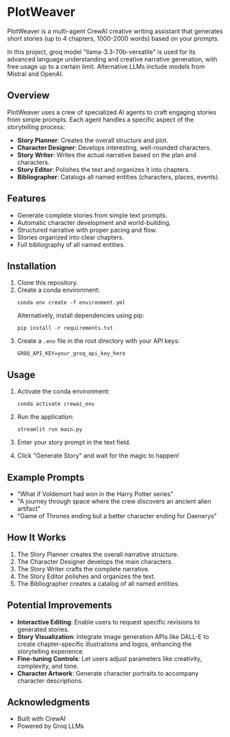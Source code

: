 # PlotWeaver

PlotWeaver is a multi-agent CrewAI creative writing assistant that generates short stories (up to 4 chapters, 1000-2000 words) based on your prompts.

In this project, groq model "llama-3.3-70b-versatile" is used for its advanced language understanding and creative narrative generation, with free usage up to a certain limit. Alternative LLMs include models from Mistral and OpenAI.

## Overview

PlotWeaver uses a crew of specialized AI agents to craft engaging stories from simple prompts. Each agent handles a specific aspect of the storytelling process:

- **Story Planner**: Creates the overall structure and plot.
- **Character Designer**: Develops interesting, well-rounded characters.
- **Story Writer**: Writes the actual narrative based on the plan and characters.
- **Story Editor**: Polishes the text and organizes it into chapters.
- **Bibliographer**: Catalogs all named entities (characters, places, events).

## Features

- Generate complete stories from simple text prompts.
- Automatic character development and world-building.
- Structured narrative with proper pacing and flow.
- Stories organized into clear chapters.
- Full bibliography of all named entities.

## Installation

1. Clone this repository.
2. Create a conda environment:
   ```
   conda env create -f environment.yml
   ```
   Alternatively, install dependencies using pip:
   ```
   pip install -r requirements.txt
   ```
3. Create a `.env` file in the root directory with your API keys:
   ```
   GROQ_API_KEY=your_groq_api_key_here
   ```

## Usage

1. Activate the conda environment:
   ```
   conda activate crewai_env
   ```

2. Run the application:
   ```
   streamlit run main.py
   ```

3. Enter your story prompt in the text field.
4. Click "Generate Story" and wait for the magic to happen!

## Example Prompts

- "What if Voldemort had won in the Harry Potter series"
- "A journey through space where the crew discovers an ancient alien artifact"
- "Game of Thrones ending but a better character ending for Daenerys"

## How It Works

1. The Story Planner creates the overall narrative structure.
2. The Character Designer develops the main characters.
3. The Story Writer crafts the complete narrative.
4. The Story Editor polishes and organizes the text.
5. The Bibliographer creates a catalog of all named entities.

## Potential Improvements

- **Interactive Editing**: Enable users to request specific revisions to generated stories.
- **Story Visualization**: Integrate image generation APIs like DALL-E to create chapter-specific illustrations and logos, enhancing the storytelling experience.
- **Fine-tuning Controls**: Let users adjust parameters like creativity, complexity, and tone.
- **Character Artwork**: Generate character portraits to accompany character descriptions.


## Acknowledgments

- Built with CrewAI
- Powered by Groq LLMs
